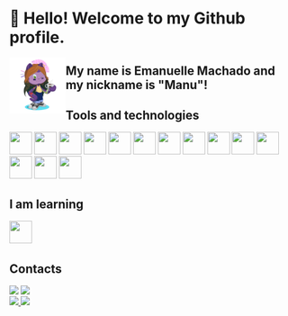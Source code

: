 # 👋 Hello! Welcome to my Github profile.

<img loading="lazy" src="octocat-perfil.png" width="100" height="100" style="float: left;" />

## My name is Emanuelle Machado and my nickname is "Manu"!

## Tools and technologies

<img loading="lazy" src="https://cdn.jsdelivr.net/gh/devicons/devicon@latest/icons/java/java-original-wordmark.svg" width="40" height="40" /> <img loading="lazy" src="https://cdn.jsdelivr.net/gh/devicons/devicon@latest/icons/javascript/javascript-original.svg" width="40" height="40" /> <img loading="lazy" src="https://cdn.jsdelivr.net/gh/devicons/devicon@latest/icons/typescript/typescript-original.svg" width="40" height="40" /> <img loading="lazy" src="https://cdn.jsdelivr.net/gh/devicons/devicon@latest/icons/php/php-original.svg" width="40" height="40" /> <img loading="lazy" src="https://cdn.jsdelivr.net/gh/devicons/devicon@latest/icons/react/react-original-wordmark.svg" width="40" height="40" /> <img loading="lazy" src="https://cdn.jsdelivr.net/gh/devicons/devicon@latest/icons/nodejs/nodejs-original-wordmark.svg" width="40" height="40" /> <img loading="lazy" src="https://cdn.jsdelivr.net/gh/devicons/devicon@latest/icons/laravel/laravel-original.svg" width="40" height="40" />  <img loading="lazy" src="https://cdn.jsdelivr.net/gh/devicons/devicon@latest/icons/mongodb/mongodb-original-wordmark.svg" width="40" height="40" /> <img loading="lazy" src="https://cdn.jsdelivr.net/gh/devicons/devicon@latest/icons/mysql/mysql-original.svg" width="40" height="40" /> <img loading="lazy" src="https://cdn.jsdelivr.net/gh/devicons/devicon@latest/icons/bootstrap/bootstrap-original-wordmark.svg" width="40" height="40" /> <img loading="lazy" src="https://cdn.jsdelivr.net/gh/devicons/devicon@latest/icons/docker/docker-original-wordmark.svg" width="40" height="40" /> <img loading="lazy" src="https://cdn.jsdelivr.net/gh/devicons/devicon@latest/icons/git/git-original.svg" width="40" height="40" /> <img loading="lazy" src="https://cdn.jsdelivr.net/gh/devicons/devicon@latest/icons/jquery/jquery-original-wordmark.svg" width="40" height="40" /> <img loading="lazy" src="https://cdn.jsdelivr.net/gh/devicons/devicon@latest/icons/junit/junit-original.svg" width="40" height="40" />

## I am learning

<img loading="lazy" src="https://cdn.jsdelivr.net/gh/devicons/devicon@latest/icons/androidstudio/androidstudio-original.svg" width="40" height="40" />

## Contacts
<div>
  <a href = "mailto:manumachado03@outlook.com"><img loading="lazy" src="https://img.shields.io/badge/Gmail-D14836?style=for-the-badge&logo=gmail&logoColor=white" target="_blank"></a>
  <a href="https://www.linkedin.com/in/emanuelle-machado-em" target="_blank"><img loading="lazy" src="https://img.shields.io/badge/-LinkedIn-%230077B5?style=for-the-badge&logo=linkedin&logoColor=white" target="_blank"></a>   
</div>

<div>
<a href="https://github.com/Emanuelle-Machado">
<img loading="lazy" height="180em" src="https://github-readme-stats.vercel.app/api/top-langs/?username=Emanuelle-Machado&layout=compact&langs_count=7&theme=dracula"/>
<img loading="lazy" height="180em" src="https://github-readme-stats.vercel.app/api?username=Emanuelle-Machado&show_icons=true&theme=dracula&include_all_commits=true&count_private=true"/>
</div>
